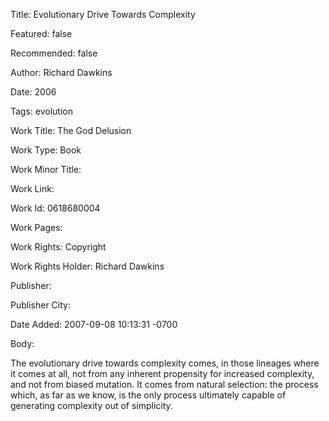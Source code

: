 Title: Evolutionary Drive Towards Complexity

Featured: false

Recommended: false

Author: Richard Dawkins

Date: 2006

Tags: evolution

Work Title: The God Delusion

Work Type: Book

Work Minor Title:  

Work Link: 

Work Id:  0618680004

Work Pages:  

Work Rights:  Copyright

Work Rights Holder:  Richard Dawkins

Publisher:  

Publisher City:  

Date Added: 2007-09-08 10:13:31 -0700

Body:

The evolutionary drive towards complexity comes, in those lineages where it comes at all, not from any inherent propensity for increased complexity, and not from biased mutation. It comes from natural selection: the process which, as far as we know, is the only process ultimately capable of generating complexity out of simplicity.


